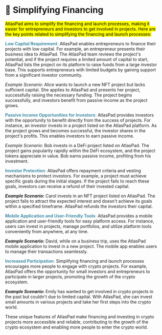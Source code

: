 # 🧙 Simplifying Financing

<mark class="highlight">AtlasPad aims to simplify the financing and launch processes, making it easier for entrepreneurs and investors to get involved in projects. Here are the key points related to simplifying the financing and launch processes:</mark>

<mark style="color:#418ea7;background:transparent;">**Low Capital Requirement**</mark><mark style="color:#418ea7;background:transparent;">:</mark> AtlasPad enables entrepreneurs to finance their projects with low capital. For example, an entrepreneur presents their business idea to AtlasPad. The AtlasPad team reviews the project's potential, and if the project requires a limited amount of capital to start, AtlasPad lists the project on its platform to raise funds from a large investor base. This supports entrepreneurs with limited budgets by gaining support from a significant investor community.

_Example Scenario_: Alice wants to launch a new NFT project but lacks sufficient capital. She applies to AtlasPad and presents her project, successfully raising the necessary funding. The project begins successfully, and investors benefit from passive income as the project grows.

<mark style="color:#418ea7;background:transparent;">**Passive Income Opportunities for Investors**</mark><mark style="color:#418ea7;background:transparent;">:</mark> AtlasPad provides investors with the opportunity to benefit directly from the success of projects. For instance, an investor invests in a project listed on the AtlasPad platform. As the project grows and becomes successful, the investor shares in the project's profits. This enables investors to earn passive income.

_Example Scenario_: Bob invests in a DeFi project listed on AtlasPad. The project gains popularity rapidly within the DeFi ecosystem, and the project tokens appreciate in value. Bob earns passive income, profiting from his investment.

<mark style="color:#418ea7;background:transparent;">**Investor Protection**</mark><mark style="color:#418ea7;background:transparent;">:</mark> AtlasPad offers repayment criteria and vesting mechanisms to protect investors. For example, a project must achieve specific goals during the initial stages. If the project fails to reach these goals, investors can receive a refund of their invested capital.

_**Example Scenario**_**:** Carol invests in an NFT project listed on AtlasPad. The project fails to attract the expected interest and doesn't achieve its goals within a specified timeframe. AtlasPad refunds the investors their capital.

<mark style="color:#418ea7;background:transparent;">**Mobile Application and User-Friendly Tools**</mark><mark style="color:#418ea7;background:transparent;">:</mark> AtlasPad provides a mobile application and user-friendly tools for easy platform access. For instance, users can invest in projects, manage portfolios, and utilize platform tools conveniently from anywhere, at any time.

_**Example Scenario**_**:** David, while on a business trip, uses the AtlasPad mobile application to invest in a new project. The mobile app enables users to manage their transactions seamlessly.

<mark style="color:#418ea7;background:transparent;">**Increased Participation**</mark><mark style="color:#418ea7;background:transparent;">:</mark> Simplifying financing and launch processes encourages more people to engage with crypto projects. For example, AtlasPad offers the opportunity for small investors and entrepreneurs to participate in larger projects, promoting the growth of the crypto ecosystem.

_**Example Scenario**_**:** Emily has wanted to get involved in crypto projects in the past but couldn't due to limited capital. With AtlasPad, she can invest small amounts in various projects and take her first steps into the crypto world.

These unique features of AtlasPad make financing and investing in crypto projects more accessible and reliable, contributing to the growth of the crypto ecosystem and enabling more people to enter the crypto world.